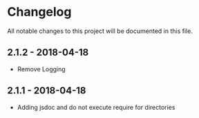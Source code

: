 # Changelog

All notable changes to this project will be documented in this file.

## 2.1.2 - 2018-04-18

-   Remove Logging

## 2.1.1 - 2018-04-18

-   Adding jsdoc and do not execute require for directories
